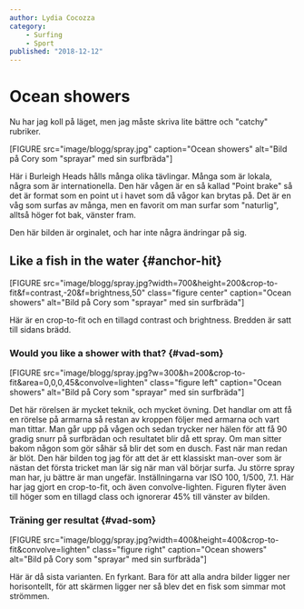 ```yaml
---
author: Lydia Cocozza
category:
    - Surfing
    - Sport
published: "2018-12-12"
---
```

Ocean showers
==================================

Nu har jag koll på läget, men jag måste skriva lite bättre och "catchy" rubriker.

[FIGURE src="image/blogg/spray.jpg" caption="Ocean showers" alt="Bild på Cory som "sprayar" med sin surfbräda"]

<!--more-->

Här i Burleigh Heads hålls många olika tävlingar. Många som är lokala, några som är internationella. Den här vågen är en så kallad "Point brake" så det är format som en point ut i havet som då vågor kan brytas på. Det är en våg som surfas av många, men en favorit om man surfar som "naturlig", alltså höger fot bak, vänster fram.

Den här bilden är orginalet, och har inte några ändringar på sig.


Like a fish in the water {#anchor-hit}
-----------------------------------

[FIGURE src="image/blogg/spray.jpg?width=700&height=200&crop-to-fit&f=contrast,-20&f=brightness,50" class="figure center" caption="Ocean showers" alt="Bild på Cory som "sprayar" med sin surfbräda"]

Här är en crop-to-fit och en tillagd contrast och brightness. Bredden är satt till sidans brädd.

### Would you like a shower with that? {#vad-som}

[FIGURE src="image/blogg/spray.jpg?w=300&h=200&crop-to-fit&area=0,0,0,45&convolve=lighten" class="figure left" caption="Ocean showers" alt="Bild på Cory som "sprayar" med sin surfbräda"]

Det här rörelsen är mycket teknik, och mycket övning. Det handlar om att få en rörelse på armarna så restan av kroppen följer med armarna och vart man tittar. Man går upp på vågen och sedan trycker ner hälen för att få 90 gradig snurr på surfbrädan och resultatet blir då ett spray. Om man sitter bakom någon som gör såhär så blir det som en dusch. Fast när man redan är blöt. Den här bilden tog jag för att det är ett klassiskt man-over som är nästan det första tricket man lär sig när man väl börjar surfa. Ju större spray man har, ju bättre är man ungefär. Inställningarna var ISO 100, 1/500, 7.1. Här har jag gjort en crop-to-fit, och även convolve-lighten. Figuren flyter även till höger som en tillagd class och ignorerar 45% till vänster av bilden.

### Träning ger resultat {#vad-som}

[FIGURE src="image/blogg/spray.jpg?width=400&height=400&crop-to-fit&convolve=lighten" class="figure right" caption="Ocean showers" alt="Bild på Cory som "sprayar" med sin surfbräda"]

Här är då sista varianten. En fyrkant. Bara för att alla andra bilder ligger ner horisontellt, för att skärmen ligger ner så blev det en fisk som simmar mot strömmen.
